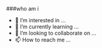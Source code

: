 ###who am i

- 👀 I’m interested in ...
- 🌱 I’m currently learning ...
- 💞️ I’m looking to collaborate on ...
- 📫 How to reach me ...

<!---
DiegoMinetti/DiegoMinetti is a ✨ special ✨ repository because its `README.md` (this file) appears on your GitHub profile.
You can click the Preview link to take a look at your changes.
--->
